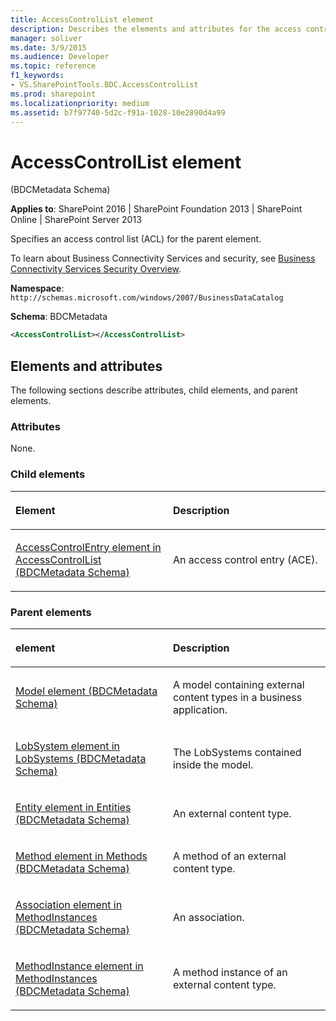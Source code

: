 ```yaml
---
title: AccessControlList element
description: Describes the elements and attributes for the access control list (ACL) for the parent element in SharePoint.
manager: soliver
ms.date: 3/9/2015
ms.audience: Developer
ms.topic: reference
f1_keywords:
- VS.SharePointTools.BDC.AccessControlList
ms.prod: sharepoint
ms.localizationpriority: medium
ms.assetid: b7f97740-5d2c-f91a-1028-10e2890d4a99
---
```


# AccessControlList element 

(BDCMetadata Schema)

**Applies to**: SharePoint 2016 | SharePoint Foundation 2013 | SharePoint Online | SharePoint Server 2013

Specifies an access control list (ACL) for the parent element.

To learn about Business Connectivity Services and security, see [Business Connectivity Services Security Overview](https://technet.microsoft.com/library/ee661734(office.14).aspx).

**Namespace**: `http://schemas.microsoft.com/windows/2007/BusinessDataCatalog`

**Schema**: BDCMetadata

```XML
<AccessControlList></AccessControlList>
```

## Elements and attributes

The following sections describe attributes, child elements, and parent elements.

### Attributes

None.

### Child elements

<table>
<colgroup>
<col width="50%" />
<col width="50%" />
</colgroup>
<thead>
<tr class="header">
<th align="left"><p>Element</p></th>
<th align="left"><p>Description</p></th>
</tr>
</thead>
<tbody>
<tr class="odd">
<td align="left"><p><a href="accesscontrolentry-element-in-accesscontrollist-bdcmetadata-schema.md">AccessControlEntry element in AccessControlList (BDCMetadata Schema)</a></p></td>
<td align="left"><p>An access control entry (ACE).</p></td>
</tr>
</tbody>
</table>

### Parent elements

<table>
<colgroup>
<col width="50%" />
<col width="50%" />
</colgroup>
<thead>
<tr class="header">
<th align="left"><p>element</p></th>
<th align="left"><p>Description</p></th>
</tr>
</thead>
<tbody>
<tr class="odd">
<td align="left"><p><a href="model-element-bdcmetadata-schema.md">Model element (BDCMetadata Schema)</a></p></td>
<td align="left"><p>A model containing external content types in a business application.</p></td>
</tr>
<tr class="even">
<td align="left"><p><a href="lobsystem-element-in-lobsystems-bdcmetadata-schema.md">LobSystem element in LobSystems (BDCMetadata Schema)</a></p></td>
<td align="left"><p>The LobSystems contained inside the model.</p></td>
</tr>
<tr class="odd">
<td align="left"><p><a href="entity-element-in-entities-bdcmetadata-schema.md">Entity element in Entities (BDCMetadata Schema)</a></p></td>
<td align="left"><p>An external content type.</p></td>
</tr>
<tr class="even">
<td align="left"><p><a href="method-element-in-methods-bdcmetadata-schema.md">Method element in Methods (BDCMetadata Schema)</a></p></td>
<td align="left"><p>A method of an external content type.</p></td>
</tr>
<tr class="odd">
<td align="left"><p><a href="association-element-in-methodinstances-bdcmetadata-schema.md">Association element in MethodInstances (BDCMetadata Schema)</a></p></td>
<td align="left"><p>An association.</p></td>
</tr>
<tr class="even">
<td align="left"><p><a href="methodinstance-element-in-methodinstances-bdcmetadata-schema.md">MethodInstance element in MethodInstances (BDCMetadata Schema)</a></p></td>
<td align="left"><p>A method instance of an external content type.</p></td>
</tr>
</tbody>
</table>

